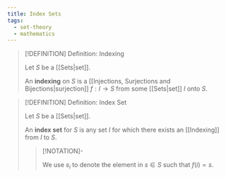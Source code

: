 ```yaml
---
title: Index Sets
tags:
  - set-theory
  - mathematics
---
```


>[!DEFINITION] Definition: Indexing
>
>Let $S$ be a [[Sets|set]].
>
>An **indexing** on $S$ is a [[Injections, Surjections and Bijections|surjection]] $f: I \to S$ from some [[Sets|set]] $I$ onto $S$.
>

>[!DEFINITION] Definition: Index Set
>
>Let $S$ be a [[Sets|set]].
>
>An **index set** for $S$ is any set $I$ for which there exists an [[Indexing]] from $I$ to $S$.
>
>>[!NOTATION]-
>>
>>We use $s_i$ to denote the element in $s \in S$ such that $f(i) = s$.
>>
>